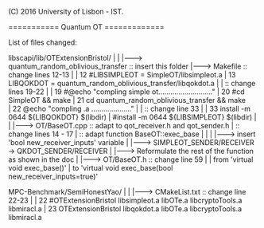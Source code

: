 (C) 2016 University of Lisbon - IST.

=========== Quantum OT =============

List of files changed:

libscapi/lib/OTExtensionBristol/
	|
	|
	|---> quantum_random_oblivious_transfer :: insert this folder
	|---> Makefile :: change lines 12-13
	|
	|	12	#LIBSIMPLEOT = SimpleOT/libsimpleot.a
	|	13	LIBQOKDOT = quantum_random_oblivious_transfer/libqokdot.a
	|
	|	       :: change lines 19-22
	|
	|	19	#@echo "compling simple ot..........................."
	|	20	#cd SimpleOT && make
	|	21	cd quantum_random_oblivious_transfer && make	
	|	22	@echo "compling .a ...................."
	| 
	|	       :: change line 33
	|
	|	33 	install -m 0644 ${LIBQOKDOT} $(libdir)
	|		#install -m 0644 ${LIBSIMPLEOT} $(libdir)
	|
	|
	|---> OT/BaseOT.cpp :: adapt to qot_receiver.h and qot_sender.h
	|		    :: change lines 14 - 17
	|		    :: adapt function BaseOT::exec_base
	|			|
	|			|---> insert 'bool new_receiver_inputs' variable
	|			|---> SIMPLEOT_SENDER/RECEIVER -> QKDOT_SENDER/RECEIVER
	|			|---> Reformulate the rest of the function as shown in the doc
	|
	|---> OT/BaseOT.h :: change line 59 
	|
	|		from 'virtual void exec_base()' 
	|		to 'virtual void exec_base(bool new_receiver_inputs=true)'


MPC-Benchmark/SemiHonestYao/
	|
	|
	|---> CMakeList.txt :: change line 22-23
	|
	|	22	#OTExtensionBristol libsimpleot.a libOTe.a libcryptoTools.a libmiracl.a
        |	23	OTExtensionBristol libqokdot.a libOTe.a libcryptoTools.a libmiracl.a

